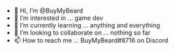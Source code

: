 - 👋 Hi, I’m @BuyMyBeard
- 👀 I’m interested in ... game dev
- 🌱 I’m currently learning ... anything and everything
- 💞️ I’m looking to collaborate on ... nothing so far
- 📫 How to reach me ... BuyMyBeard#8716 on Discord

<!---
BuyMyBeard/BuyMyBeard is a ✨ special ✨ repository because its `README.md` (this file) appears on your GitHub profile.
You can click the Preview link to take a look at your changes.
--->
